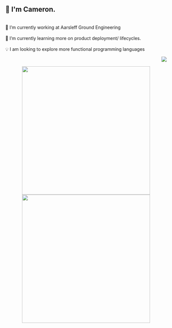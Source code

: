 <h2>👋 I'm Cameron.</h2>

<div>
  <p align = "left">
    <br/>
    <a>🔭 I’m currently working at Aarsleff Ground Engineering<a/>
    <br/>
    <br/>
    <a>🌱 I’m currently learning more on product deployment/ lifecycles.</a>
    <br/>
    <br/>
    <a>💡 I am looking to explore more functional programming languages<a/>
  </p>
  <p align = "right">
    <img src = "https://github-readme-stats.vercel.app/api/top-langs/?username=camcoles&langs_count=8&theme=github_dark&hide_border=true" >
  </p>
</div>
    
<p align = "center">
  <img src = "https://github-readme-stats.vercel.app/api?username=camcoles&show_icons=true&theme=github_dark&hide_border=true" width = 400>
  <img src = "https://github-readme-streak-stats.herokuapp.com?user=camcoles&theme=github_dark&hide_border=true" width = 400>
</p>
